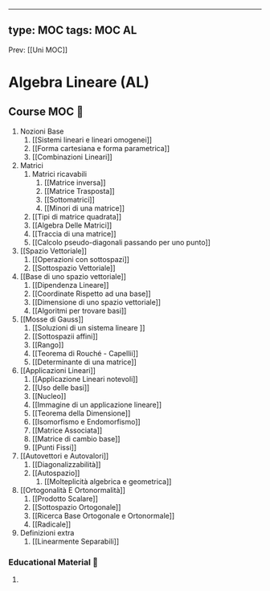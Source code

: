 
---
type: MOC 
tags: MOC AL 
---

Prev: [[Uni MOC]]

# Algebra Lineare (AL)

## Course MOC  📒

1. Nozioni Base
	1. [[Sistemi lineari e lineari  omogenei]]
	2. [[Forma cartesiana e forma parametrica]]
	3. [[Combinazioni Lineari]]
2. Matrici
	1. Matrici ricavabili
		1. [[Matrice inversa]]
		2. [[Matrice Trasposta]]
		3. [[Sottomatrici]]
		4. [[Minori di una matrice]]
	2. [[Tipi di matrice quadrata]]
	3. [[Algebra Delle Matrici]]
	4. [[Traccia di una matrice]]
	5. [[Calcolo pseudo-diagonali passando per uno punto]]
3. [[Spazio Vettoriale]]
	1. [[Operazioni con sottospazi]]
	2. [[Sottospazio Vettoriale]]
4. [[Base di uno spazio vettoriale]]
	1. [[Dipendenza Lineare]]
	2. [[Coordinate Rispetto ad una base]]
	3. [[Dimensione di uno spazio vettoriale]]
	4. [[Algoritmi per trovare basi]]
5. [[Mosse di Gauss]]
	1. [[Soluzioni di un sistema lineare ]]
	2. [[Sottospazii affini]]
	3. [[Rango]]
	4. [[Teorema di Rouché - Capellii]]
	5. [[Determinante di una matrice]]
6. [[Applicazioni Lineari]]
	1. [[Applicazione Lineari notevoli]]
	2. [[Uso delle basi]]
	3. [[Nucleo]]
	4. [[Immagine di un applicazione lineare]]
	5. [[Teorema della Dimensione]]
	6. [[Isomorfismo e Endomorfismo]]
	7. [[Matrice Associata]]
	8. [[Matrice di cambio base]]
	9. [[Punti Fissi]]
7. [[Autovettori e Autovalori]]
	1. [[Diagonalizzabilità]]
	2. [[Autospazio]]
		1. [[Molteplicità algebrica e geometrica]]
8. [[Ortogonalità E Ortonormalità]]
	1. [[Prodotto Scalare]]
	2. [[Sottospazio Ortogonale]]
	3. [[Ricerca Base Ortogonale e Ortonormale]]
	4. [[Radicale]]
9. Definizioni extra
	1. [[Linearmente Separabili]]







### Educational Material 🧱
1. 

